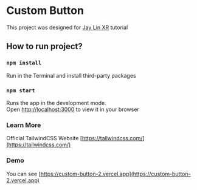 # Custom Button

This project was designed for [Jay Lin XR](https://www.youtube.com/channel/UC1rMgKD4Rn-7aVcymjlvhfQ/) tutorial

## How to run project?

### `npm install`

Run in the Terminal and install third-party packages

### `npm start`

Runs the app in the development mode.\
Open [http://localhost:3000](http://localhost:3000) to view it in your browser

### Learn More

Official TailwindCSS Website [https://tailwindcss.com/](https://tailwindcss.com/)

### Demo

You can see [https://custom-button-2.vercel.app](https://custom-button-2.vercel.app)